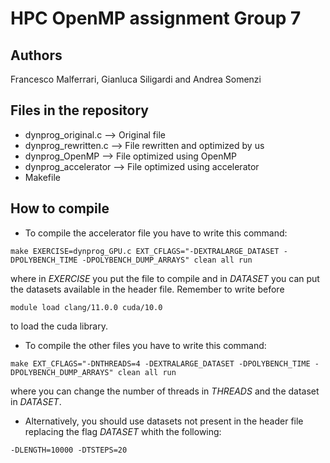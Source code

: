 # HPC OpenMP assignment Group 7

## Authors
Francesco Malferrari, Gianluca Siligardi and Andrea Somenzi

## Files in the repository
* dynprog_original.c --> Original file
* dynprog_rewritten.c --> File rewritten and optimized by us
* dynprog_OpenMP --> File optimized using OpenMP
* dynprog_accelerator --> File optimized using accelerator
* Makefile

## How to compile
* To compile the accelerator file you have to write this command:
```
make EXERCISE=dynprog_GPU.c EXT_CFLAGS="-DEXTRALARGE_DATASET -DPOLYBENCH_TIME -DPOLYBENCH_DUMP_ARRAYS" clean all run
```
where in *EXERCISE* you put the file to compile and in *DATASET* you can put the datasets available in the header file.
Remember to write before
```
module load clang/11.0.0 cuda/10.0
```
to load the cuda library.

* To compile the other files you have to write this command:
```
make EXT_CFLAGS="-DNTHREADS=4 -DEXTRALARGE_DATASET -DPOLYBENCH_TIME -DPOLYBENCH_DUMP_ARRAYS" clean all run
```
where you can change the number of threads in *THREADS* and the dataset in *DATASET*.

* Alternatively, you should use datasets not present in the header file replacing the flag *DATASET* whith the following:
```
-DLENGTH=10000 -DTSTEPS=20
```